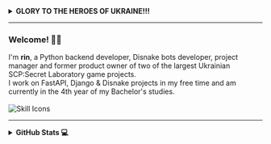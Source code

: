 <details>

<summary><b>GLORY TO THE HEROES OF UKRAINE!!!</b></summary>

[![](https://i.imgur.com/GFVyfi9.png)](https://youtu.be/R9VRSd8rCyI "NO MERCY. GLORY TO THE HEROES OF UKRAINE!!!")

</details>

<link rel="stylesheet" type='text/css' href="https://cdn.jsdelivr.net/gh/devicons/devicon@latest/devicon.min.css" />

------

### Welcome! 🧙‍♂️
I'm <b>rin</b>, a Python backend developer, Disnake bots developer, project manager and former product owner of two of the largest Ukrainian SCP:Secret Laboratory
game projects. </br> I work on FastAPI, Django & Disnake projects in my free time and am currently in the 4th year of my Bachelor's studies. <br> <br>
![Skill Icons](https://skillicons.dev/icons?i=python,fastapi,django,discord,bots,cpp,react,docker,postgresql,mongodb,redis,git,github,postman,figma&perline=50)

------

<details>
  <summary><b>GitHub Stats 💻</b></summary>
  
  <a href="#">![Github stats](https://github-readme-stats.vercel.app/api?username=lilarin&show_icons=true&locale=en&layout=compact&theme=tokyonight)</a>
</details>
